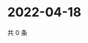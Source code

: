 # 2022-04-18

共 0 条

<!-- BEGIN WEIBO -->
<!-- 最后更新时间 Mon Apr 18 2022 22:12:13 GMT+0800 (China Standard Time) -->

<!-- END WEIBO -->
